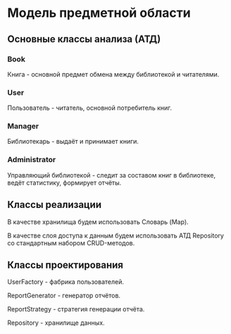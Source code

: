 # Модель предметной области

## Основные классы анализа (АТД)

### Book

Книга - основной предмет обмена между библиотекой и читателями.

### User

Пользователь - читатель, основной потребитель книг.

### Manager

Библиотекарь - выдаёт и принимает книги.

### Administrator

Управляющий библиотекой - следит за составом книг в библиотеке, ведёт статистику, формирует отчёты.


## Классы реализации

В качестве хранилища будем использовать Словарь (Map).

В качестве слоя доступа к данным будем использовать АТД Repository со стандартным набором CRUD-методов.

## Классы проектирования

UserFactory - фабрика пользователей.

ReportGenerator - генератор отчётов.

ReportStrategy - стратегия генерации отчёта. 

Repository - хранилище данных.
